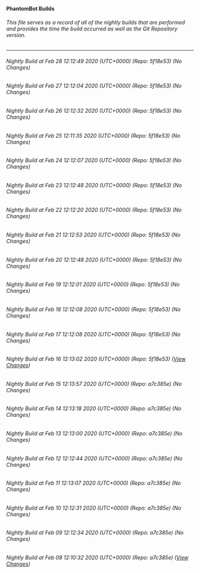 **PhantomBot Builds**

###### This file serves as a record of all of the nightly builds that are performed and provides the time the build occurred as well as the Git Repository version.
-------------------------------------------------------------------------------------------------------------
###### Nightly Build at Feb 28 12:12:49 2020 (UTC+0000) (Repo: 5f18e53) (No Changes)
###### Nightly Build at Feb 27 12:12:04 2020 (UTC+0000) (Repo: 5f18e53) (No Changes)
###### Nightly Build at Feb 26 12:12:32 2020 (UTC+0000) (Repo: 5f18e53) (No Changes)
###### Nightly Build at Feb 25 12:11:35 2020 (UTC+0000) (Repo: 5f18e53) (No Changes)
###### Nightly Build at Feb 24 12:12:07 2020 (UTC+0000) (Repo: 5f18e53) (No Changes)
###### Nightly Build at Feb 23 12:12:48 2020 (UTC+0000) (Repo: 5f18e53) (No Changes)
###### Nightly Build at Feb 22 12:12:20 2020 (UTC+0000) (Repo: 5f18e53) (No Changes)
###### Nightly Build at Feb 21 12:12:53 2020 (UTC+0000) (Repo: 5f18e53) (No Changes)
###### Nightly Build at Feb 20 12:12:48 2020 (UTC+0000) (Repo: 5f18e53) (No Changes)
###### Nightly Build at Feb 19 12:12:01 2020 (UTC+0000) (Repo: 5f18e53) (No Changes)
###### Nightly Build at Feb 18 12:12:08 2020 (UTC+0000) (Repo: 5f18e53) (No Changes)
###### Nightly Build at Feb 17 12:12:08 2020 (UTC+0000) (Repo: 5f18e53) (No Changes)
###### Nightly Build at Feb 16 12:13:02 2020 (UTC+0000) (Repo: 5f18e53) ([View Changes](https://github.com/PhantomBot/PhantomBot/compare/a7c385e...5f18e53))
###### Nightly Build at Feb 15 12:13:57 2020 (UTC+0000) (Repo: a7c385e) (No Changes)
###### Nightly Build at Feb 14 12:13:18 2020 (UTC+0000) (Repo: a7c385e) (No Changes)
###### Nightly Build at Feb 13 12:13:00 2020 (UTC+0000) (Repo: a7c385e) (No Changes)
###### Nightly Build at Feb 12 12:12:44 2020 (UTC+0000) (Repo: a7c385e) (No Changes)
###### Nightly Build at Feb 11 12:13:07 2020 (UTC+0000) (Repo: a7c385e) (No Changes)
###### Nightly Build at Feb 10 12:12:31 2020 (UTC+0000) (Repo: a7c385e) (No Changes)
###### Nightly Build at Feb 09 12:12:34 2020 (UTC+0000) (Repo: a7c385e) (No Changes)
###### Nightly Build at Feb 08 12:10:32 2020 (UTC+0000) (Repo: a7c385e) ([View Changes](https://github.com/PhantomBot/PhantomBot/compare/d85739e...a7c385e))
